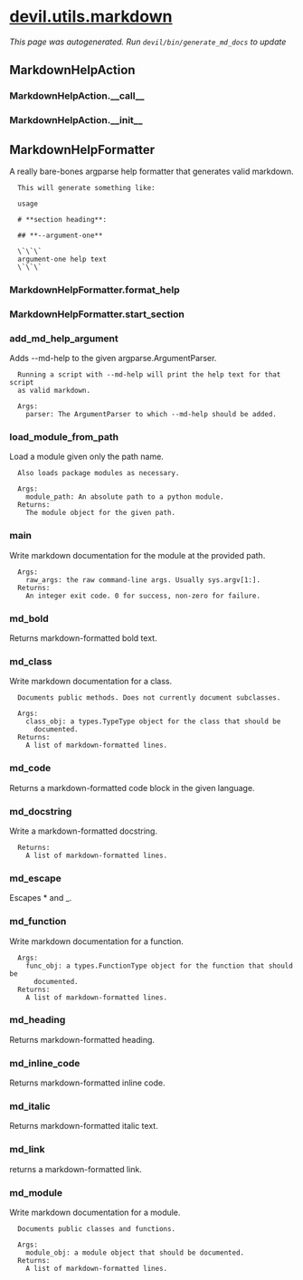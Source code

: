 # [devil.utils.markdown](https://github.com/catapult-project/catapult/blob/master/devil/devil/utils/markdown.py)

*This page was autogenerated. Run `devil/bin/generate_md_docs` to update*

## MarkdownHelpAction

### MarkdownHelpAction.\_\_call\_\_

### MarkdownHelpAction.\_\_init\_\_

## MarkdownHelpFormatter

A really bare-bones argparse help formatter that generates valid markdown.
```
  This will generate something like:

  usage

  # **section heading**:

  ## **--argument-one**

  \`\`\`
  argument-one help text
  \`\`\`

```


### MarkdownHelpFormatter.format\_help

### MarkdownHelpFormatter.start\_section

### add\_md\_help\_argument

Adds --md-help to the given argparse.ArgumentParser.
```
  Running a script with --md-help will print the help text for that script
  as valid markdown.

  Args:
    parser: The ArgumentParser to which --md-help should be added.
```


### load\_module\_from\_path

Load a module given only the path name.
```
  Also loads package modules as necessary.

  Args:
    module_path: An absolute path to a python module.
  Returns:
    The module object for the given path.
```


### main

Write markdown documentation for the module at the provided path.
```
  Args:
    raw_args: the raw command-line args. Usually sys.argv[1:].
  Returns:
    An integer exit code. 0 for success, non-zero for failure.
```


### md\_bold

Returns markdown-formatted bold text.
### md\_class

Write markdown documentation for a class.
```
  Documents public methods. Does not currently document subclasses.

  Args:
    class_obj: a types.TypeType object for the class that should be
      documented.
  Returns:
    A list of markdown-formatted lines.
```


### md\_code

Returns a markdown-formatted code block in the given language.
### md\_docstring

Write a markdown-formatted docstring.
```
  Returns:
    A list of markdown-formatted lines.
```


### md\_escape

Escapes \* and \_.
### md\_function

Write markdown documentation for a function.
```
  Args:
    func_obj: a types.FunctionType object for the function that should be
      documented.
  Returns:
    A list of markdown-formatted lines.
```


### md\_heading

Returns markdown-formatted heading.
### md\_inline\_code

Returns markdown-formatted inline code.
### md\_italic

Returns markdown-formatted italic text.
### md\_link

returns a markdown-formatted link.
### md\_module

Write markdown documentation for a module.
```
  Documents public classes and functions.

  Args:
    module_obj: a module object that should be documented.
  Returns:
    A list of markdown-formatted lines.
```



